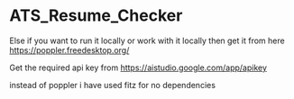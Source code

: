 # ATS_Resume_Checker

Else if you want to run it locally or work with it locally then get it from here https://poppler.freedesktop.org/

Get the required api key from https://aistudio.google.com/app/apikey

instead of poppler i have used fitz for no dependencies 
